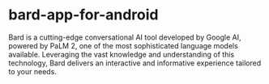 # bard-app-for-android
Bard is a cutting-edge conversational AI tool developed by Google AI, powered by PaLM 2, one of the most sophisticated language models available. Leveraging the vast knowledge and understanding of this technology, Bard delivers an interactive and informative experience tailored to your needs.
